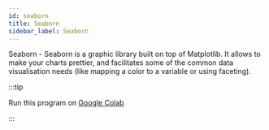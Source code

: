 ```yaml
---
id: seaborn
title: Seaborn
sidebar_label: Seaborn
---
```


Seaborn - Seaborn is a graphic library built on top of Matplotlib. It allows to make your charts prettier, and facilitates some of the common data visualisation needs (like mapping a color to a variable or using faceting).

:::tip

Run this program on <a href='https://colab.research.google.com/drive/1etduBUQsVHdW4OW5BI7HbqLLT1RH5QxY?usp=sharing'>Google Colab</a>

:::
